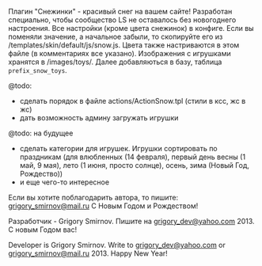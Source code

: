 Плагин "Снежинки" - красивый снег на вашем сайте! Разработан специально, чтобы сообщество LS не оставалось без новогоднего настроения. 
Все настройки (кроме цвета снежинок) в конфиге. Если вы поменяли значение, а начальное забыли, то скопируйте его из /templates/skin/default/js/snow.js. Цвета также настриваются в этом файле (в комментариях все указано). Изображения с игрушками хранятся в /images/toys/. Далее добавляються в базу, таблица `prefix_snow_toys`.

@todo:
  - сделать порядок в файле actions/ActionSnow.tpl (стили в ксс, жс в жс)
  - дать возможность админу загружать игрушки
  
@todo:
 на будущее
  - сделать категории для игрушек. Игрушки сортировать по праздникам (для влюбленных (14 февраля), первый день весны (1 май, 9 мая), лето (1 июня, просто солнце), осень, зима (Новый Год, Рождество))
  - и еще чего-то интересное

Если вы хотите поблагодарить автора, то пишите: grigory_smirnov@mail.ru
С Новым Годом и Рождеством! 


 Разработчик - Grigory Smirnov. Пишите на grigory_dev@yahoo.com
 2013. С новым Годом вас!


 Developer is Grigory Smirnov. Write to grigory_dev@yahoo.com or grigory_smirnov@mail.ru
 2013. Happy New Year!
